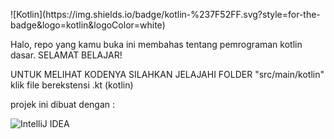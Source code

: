 <p>
  ![Kotlin](https://img.shields.io/badge/kotlin-%237F52FF.svg?style=for-the-badge&logo=kotlin&logoColor=white)
</p> 
Halo, repo yang kamu buka ini membahas tentang pemrograman kotlin dasar.
SELAMAT BELAJAR!

UNTUK MELIHAT KODENYA SILAHKAN JELAJAHI FOLDER "src/main/kotlin" klik file berekstensi .kt (kotlin)

projek ini dibuat dengan : 
<p> 
  
![IntelliJ IDEA](https://img.shields.io/badge/IntelliJIDEA-000000.svg?style=for-the-badge&logo=intellij-idea&logoColor=white) 

</p>
